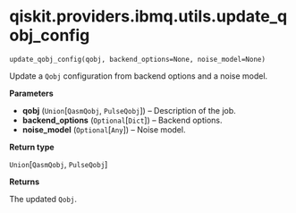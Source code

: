 # qiskit.providers.ibmq.utils.update\_qobj\_config

<span id="undefined" />

`update_qobj_config(qobj, backend_options=None, noise_model=None)`

Update a `Qobj` configuration from backend options and a noise model.

**Parameters**

*   **qobj** (`Union`\[`QasmQobj`, `PulseQobj`]) – Description of the job.
*   **backend\_options** (`Optional`\[`Dict`]) – Backend options.
*   **noise\_model** (`Optional`\[`Any`]) – Noise model.

**Return type**

`Union`\[`QasmQobj`, `PulseQobj`]

**Returns**

The updated `Qobj`.
